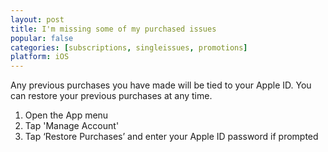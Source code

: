```yaml
---
layout: post
title: I'm missing some of my purchased issues
popular: false
categories: [subscriptions, singleissues, promotions]
platform: iOS
---
```

Any previous purchases you have made will be tied to your Apple ID. You can restore your previous purchases at any time.

1. Open the App menu
2. Tap 'Manage Account'
3. Tap ‘Restore Purchases’ and enter your Apple ID password if prompted

